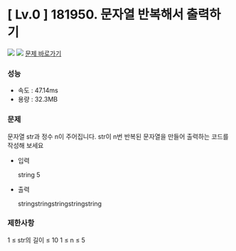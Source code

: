 # [ Lv.0 ] 181950. 문자열 반복해서 출력하기

<img src="https://img.shields.io/badge/JavaScript-orange?style=flat&logo=javascript&logoColor=auto"/> <img src="https://img.shields.io/badge/Python-green?style=flat&logo=python&logoColor=auto"/> [문제 바로가기](https://school.programmers.co.kr/learn/courses/30/lessons/181950)

### 성능
- 속도 : 47.14ms
- 용량 : 32.3MB

### 문제
문자열 str과 정수 n이 주어집니다.
str이 n번 반복된 문자열을 만들어 출력하는 코드를 작성해 보세요

- 입력
    
    string 5

- 출력

    stringstringstringstringstring

### 제한사항
1 ≤ str의 길이 ≤ 10
1 ≤ n ≤ 5
